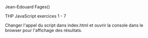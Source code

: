 Jean-Edouard Fages()

THP JavaScript exercices 1 - 7

Changer l'appel du script dans index.html et ouvrir la console dans le browser pour l'affichage des résultats.
